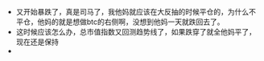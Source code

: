 - 又开始暴跌了，真是司马了，我他妈就应该在大反抽的时候平仓的，为什么不平仓，他妈的就是想做btc的右侧啊，没想到他妈一天就跌回去了。
- 这时候应该怎么办，总市值指数又回测趋势线了，如果跌穿了就全他妈平了，现在还是保持
-